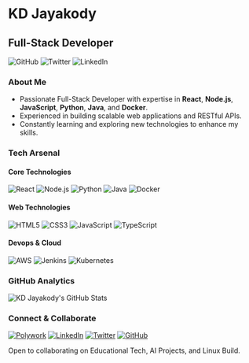 # KD Jayakody

## Full-Stack Developer

![GitHub](https://img.shields.io/github/followers/kdjayakody?label=Follow&style=social)
![Twitter](https://img.shields.io/twitter/follow/kdjayakody?label=Follow&style=social)
![LinkedIn](https://img.shields.io/badge/LinkedIn-0077B5?style=for-the-badge&logo=linkedin&logoColor=white)

### About Me

- Passionate Full-Stack Developer with expertise in **React**, **Node.js**, **JavaScript**, **Python**, **Java**, and **Docker**.
- Experienced in building scalable web applications and RESTful APIs.
- Constantly learning and exploring new technologies to enhance my skills.

### Tech Arsenal

#### Core Technologies

![React](https://img.shields.io/badge/React-20232A?style=for-the-badge&logo=react&logoColor=61DAFB)
![Node.js](https://img.shields.io/badge/Node.js-43853D?style=for-the-badge&logo=node.js&logoColor=white)
![Python](https://img.shields.io/badge/Python-3776AB?style=for-the-badge&logo=python&logoColor=white)
![Java](https://img.shields.io/badge/Java-ED8B00?style=for-the-badge&logo=java&logoColor=white)
![Docker](https://img.shields.io/badge/Docker-2CA5E0?style=for-the-badge&logo=docker&logoColor=white)

#### Web Technologies

![HTML5](https://img.shields.io/badge/HTML5-E34F26?style=for-the-badge&logo=html5&logoColor=white)
![CSS3](https://img.shields.io/badge/CSS3-1572B6?style=for-the-badge&logo=css3&logoColor=white)
![JavaScript](https://img.shields.io/badge/JavaScript-F7DF1E?style=for-the-badge&logo=javascript&logoColor=black)
![TypeScript](https://img.shields.io/badge/TypeScript-007ACC?style=for-the-badge&logo=typescript&logoColor=white)

#### Devops & Cloud

![AWS](https://img.shields.io/badge/AWS-232F3E?style=for-the-badge&logo=amazon-aws&logoColor=white)
![Jenkins](https://img.shields.io/badge/Jenkins-D24939?style=for-the-badge&logo=jenkins&logoColor=white)
![Kubernetes](https://img.shields.io/badge/Kubernetes-326CE5?style=for-the-badge&logo=kubernetes&logoColor=white)

### GitHub Analytics

![KD Jayakody's GitHub Stats](https://github-readme-stats.vercel.app/api?username=kdjayakody&show_icons=true&theme=dark)

### Connect & Collaborate

[![Polywork](https://img.shields.io/badge/Polywork-543DE0?style=for-the-badge&logo=Polywork&logoColor=white)](https://www.polywork.com/kdjayakody)
[![LinkedIn](https://img.shields.io/badge/LinkedIn-0077B5?style=for-the-badge&logo=linkedin&logoColor=white)](https://www.linkedin.com/in/kdjayakody/)
[![Twitter](https://img.shields.io/badge/Twitter-1DA1F2?style=for-the-badge&logo=twitter&logoColor=white)](https://twitter.com/kdjayakody)
[![GitHub](https://img.shields.io/badge/GitHub-100000?style=for-the-badge&logo=github&logoColor=white)](https://github.com/kdjayakody)

Open to collaborating on Educational Tech, AI Projects, and Linux Build.
```
